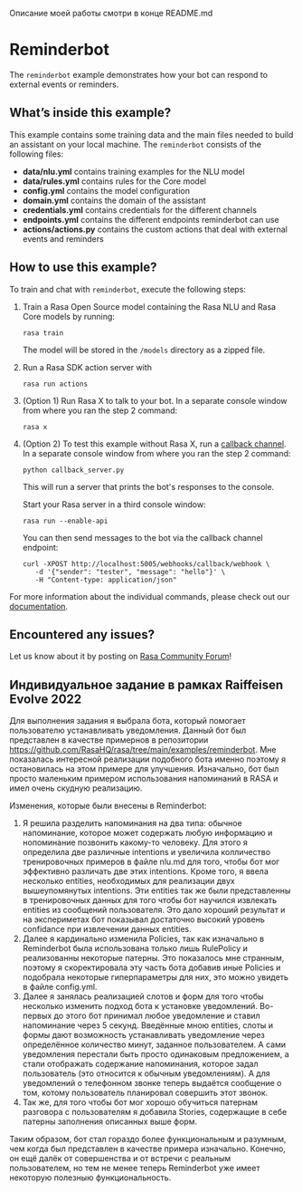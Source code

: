 Описание моей работы смотри в конце README.md
# Reminderbot

The `reminderbot` example demonstrates how your bot can respond to external events or reminders.

## What’s inside this example?

This example contains some training data and the main files needed to build an
assistant on your local machine. The `reminderbot` consists of the following files:

- **data/nlu.yml** contains training examples for the NLU model
- **data/rules.yml** contains rules for the Core model
- **config.yml** contains the model configuration
- **domain.yml** contains the domain of the assistant
- **credentials.yml** contains credentials for the different channels
- **endpoints.yml** contains the different endpoints reminderbot can use
- **actions/actions.py** contains the custom actions that deal with external events and reminders

## How to use this example?

To train and chat with `reminderbot`, execute the following steps:

1. Train a Rasa Open Source model containing the Rasa NLU and Rasa Core models by running:
    ```
    rasa train
    ```
    The model will be stored in the `/models` directory as a zipped file.

2. Run a Rasa SDK action server with
    ```
    rasa run actions
    ```

3. (Option 1) Run Rasa X to talk to your bot. In a separate console window from where you ran the step 2 command:
    ```
    rasa x
    ```

3. (Option 2) To test this example without Rasa X, run a
   [callback channel](https://rasa.com/docs/rasa/connectors/your-own-website#callbackinput).
   In a separate console window from where you ran the step 2 command:
    ```
    python callback_server.py
    ```

   This will run a server that prints the bot's responses to the console.

   Start your Rasa server in a third console window:
   ```
   rasa run --enable-api
   ```

   You can then send messages to the bot via the callback channel endpoint:
   ```
   curl -XPOST http://localhost:5005/webhooks/callback/webhook \
      -d '{"sender": "tester", "message": "hello"}' \
      -H "Content-type: application/json"
   ```

For more information about the individual commands, please check out our
[documentation](http://rasa.com/docs/rasa/command-line-interface).

## Encountered any issues?
Let us know about it by posting on [Rasa Community Forum](https://forum.rasa.com)!



## Индивидуальное задание в рамках Raiffeisen Evolve 2022
Для выполнения задания я выбрала бота, который помогает пользователю устанавливать уведомления. Данный бот был представлен в качестве примернов в репозитории https://github.com/RasaHQ/rasa/tree/main/examples/reminderbot. Мне показалась интересной реализации подобного бота именно поэтому я остановилась на этом примере для улучшения. Изначально, бот был просто маленьким примером использования напоминаний в RASA и имел очень скудную реализацию.

Изменения, которые были внесены в Reminderbot:
1) Я решила разделить напоминания на два типа: обычное напоминание, которое может содержать любую информацию и нопоминание позвонить какому-то человеку. Для этого я определила две различные intentions и увеличила колличество тренировочных примеров в файле nlu.md для того, чтобы бот мог эффективно различать две этих intentions. Кроме того, я ввела несколько entities, необходимых для реализации двух вышеупомянутых intentions. Эти entities так же были представленны в тренировочных данных для того чтобы бот научился извлекать entities из сообщений пользователя. Это дало хороший результат и на экспериметах бот показывал достаточно высокий уровень confidance при извлечении данных entities.
2) Далее я кардинально изменила Policies, так как изначально в Reminderbot была использована только лишь RulePolicy и реализованны некоторые патерны. Это показалось мне странным, поэтому я скоректировала эту часть бота добавив иные Policies и подобрала некоторые гиперпараметры для них, это можно увидеть в файле config.yml.
3) Далее я занялась реализацией слотов и форм для того чтобы несколько изменить подход бота к установке уведомлений. Во-первых до этого бот принимал любое уведомление и ставил напоминание через 5 секунд. Введённые мною entities, слоты и формы дают возможность устанавливать уведомление через определённое количество минут, заданное пользователем. А сами уведомления перестали быть просто одинаковым предложением, а стали отображать содержание напоминания, которое задал пользователь (это относится к обычным уведомлениям). А для уведомлений о телефонном звонке теперь выдаётся сообщение о том, котому пользователь планировал совершить этот звонок.
4) Так же, для того чтобы бот мог хорошо обучиться патернам разговора с пользователям я добавила Stories, содержащие в себе патерны заполнения описанных выше форм.

Таким образом, бот стал гораздо более функциональным и разумным, чем когда был представлен в качестве примера изначально. Конечно, он ещё далёк от совершенства и от встречи с реальным пользователем, но тем не менее теперь Reminderbot уже имеет некоторую полезныю функциональность.
